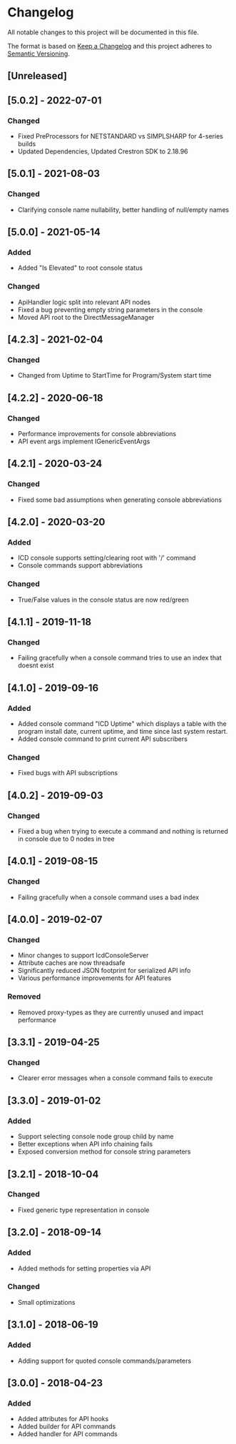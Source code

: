 # Changelog
All notable changes to this project will be documented in this file.

The format is based on [Keep a Changelog](http://keepachangelog.com/en/1.0.0/)
and this project adheres to [Semantic Versioning](http://semver.org/spec/v2.0.0.html).

## [Unreleased]

## [5.0.2] - 2022-07-01
### Changed
 - Fixed PreProcessors for NETSTANDARD vs SIMPLSHARP for 4-series builds
 - Updated Dependencies, Updated Crestron SDK to 2.18.96

## [5.0.1] - 2021-08-03
### Changed
 - Clarifying console name nullability, better handling of null/empty names

## [5.0.0] - 2021-05-14
### Added
 - Added "Is Elevated" to root console status

### Changed
 - ApiHandler logic split into relevant API nodes
 - Fixed a bug preventing empty string parameters in the console
 - Moved API root to the DirectMessageManager

## [4.2.3] - 2021-02-04
### Changed
 - Changed from Uptime to StartTime for Program/System start time

## [4.2.2] - 2020-06-18
### Changed
 - Performance improvements for console abbreviations
 - API event args implement IGenericEventArgs

## [4.2.1] - 2020-03-24
### Changed
 - Fixed some bad assumptions when generating console abbreviations

## [4.2.0] - 2020-03-20
### Added
 - ICD console supports setting/clearing root with '/' command
 - Console commands support abbreviations

### Changed
 - True/False values in the console status are now red/green

## [4.1.1] - 2019-11-18
### Changed
 - Failing gracefully when a console command tries to use an index that doesnt exist

## [4.1.0] - 2019-09-16
### Added
 - Added console command "ICD Uptime" which displays a table with the program install date, current uptime, and time since last system restart.
 - Added console command to print current API subscribers
 
### Changed
 - Fixed bugs with API subscriptions

## [4.0.2] - 2019-09-03
### Changed
 - Fixed a bug when trying to execute a command and nothing is returned in console due to 0 nodes in tree

## [4.0.1] - 2019-08-15
### Changed
 - Failing gracefully when a console command uses a bad index

## [4.0.0] - 2019-02-07
### Changed
 - Minor changes to support IcdConsoleServer
 - Attribute caches are now threadsafe
 - Significantly reduced JSON footprint for serialized API info
 - Various performance improvements for API features
 
### Removed
 - Removed proxy-types as they are currently unused and impact performance
 
## [3.3.1] - 2019-04-25
### Changed
 - Clearer error messages when a console command fails to execute

## [3.3.0] - 2019-01-02
### Added
 - Support selecting console node group child by name
 - Better exceptions when API info chaining fails
 - Exposed conversion method for console string parameters

## [3.2.1] - 2018-10-04
### Changed
 - Fixed generic type representation in console

## [3.2.0] - 2018-09-14
### Added
 - Added methods for setting properties via API

### Changed
 - Small optimizations

## [3.1.0] - 2018-06-19
### Added
 - Adding support for quoted console commands/parameters

## [3.0.0] - 2018-04-23
### Added
 - Added attributes for API hooks
 - Added builder for API commands
 - Added handler for API commands 
 